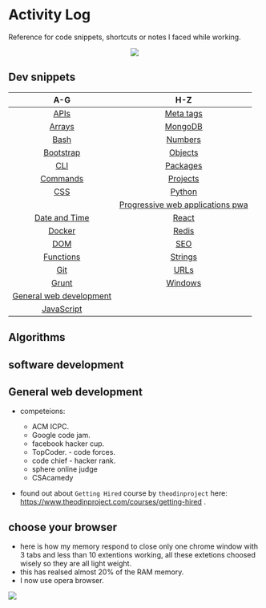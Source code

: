 # Activity Log

Reference for code snippets, shortcuts or notes I faced while working.

<div style="text-align:center; margin:auto; padding:auto;"><img style="margin:auto;" src="https://i.imgur.com/lRrDFLo.png" /></div>

## Dev snippets

|                                              A-G                                              |                                           H-Z                                            |
| :-------------------------------------------------------------------------------------------: | :--------------------------------------------------------------------------------------: |
|     [APIs](https://github.com/ahmad-ali14/Activity-log/blob/master/snippets/API-list.md)      |  [Meta tags](https://github.com/ahmad-ali14/Activity-log/blob/master/snippets/meta.md)   |
|     [Arrays](https://github.com/ahmad-ali14/Activity-log/blob/master/snippets/arrays.md)      |   [MongoDB](https://github.com/ahmad-ali14/Activity-log/blob/master/snippets/mongo.md)   |
|       [Bash](https://github.com/ahmad-ali14/Activity-log/blob/master/snippets/bash.md)        |  [Numbers](https://github.com/ahmad-ali14/Activity-log/blob/master/snippets/numbers.md)  |
|  [Bootstrap](https://github.com/ahmad-ali14/Activity-log/blob/master/snippets/bootstrap.md)   |  [Objects](https://github.com/ahmad-ali14/Activity-log/blob/master/snippets/objects.md)  |
|        [CLI](https://github.com/ahmad-ali14/Activity-log/blob/master/snippets/cli.md)         | [Packages](https://github.com/ahmad-ali14/Activity-log/blob/master/snippets/packages.md) |
|   [Commands](https://github.com/ahmad-ali14/Activity-log/blob/master/snippets/commands.md)    | [Projects](https://github.com/ahmad-ali14/Activity-log/blob/master/snippets/projects.md) |
|        [CSS](https://github.com/ahmad-ali14/Activity-log/blob/master/snippets/css.md)         |   [Python](https://github.com/ahmad-ali14/Activity-log/blob/master/snippets/python.md)   |
|   | [Progressive web applications pwa](https://github.com/ahmad-ali14/Activity-log/blob/master/snippets/pwa.md) |
| [Date and Time](https://github.com/ahmad-ali14/Activity-log/blob/master/snippets/dateTime.md) |    [React](https://github.com/ahmad-ali14/Activity-log/blob/master/snippets/react.md)    |
|     [Docker](https://github.com/ahmad-ali14/Activity-log/blob/master/snippets/docker.md)      |    [Redis](https://github.com/ahmad-ali14/Activity-log/blob/master/snippets/redis.md)    |
|        [DOM](https://github.com/ahmad-ali14/Activity-log/blob/master/snippets/dom.md)         |      [SEO](https://github.com/ahmad-ali14/Activity-log/blob/master/snippets/seo.md)      |
|  [Functions](https://github.com/ahmad-ali14/Activity-log/blob/master/snippets/functions.md)   |  [Strings](https://github.com/ahmad-ali14/Activity-log/blob/master/snippets/strings.md)  |
|        [Git](https://github.com/ahmad-ali14/Activity-log/blob/master/snippets/git.md)         |     [URLs](https://github.com/ahmad-ali14/Activity-log/blob/master/snippets/urls.md)     |
|      [Grunt](https://github.com/ahmad-ali14/Activity-log/blob/master/snippets/grunt.md)       |  [Windows](https://github.com/ahmad-ali14/Activity-log/blob/master/snippets/windows.md)  |
|                      [General web development](#general-web-development)                      |                                                                                          |
|  [JavaScript](https://github.com/ahmad-ali14/Activity-log/blob/master/snippets/generalJs.md)  |                                                                                          |

## Algorithms

## software development

## General web development

- competeions:

  - ACM ICPC.
  - Google code jam.
  - facebook hacker cup.
  - TopCoder. - code forces.
  - code chief - hacker rank.
  - sphere online judge
  - CSAcamedy

- found out about `Getting Hired` course by `theodinproject` here: <https://www.theodinproject.com/courses/getting-hired> .

## choose your browser

- here is how my memory respond to close only one chrome window with 3 tabs and less than 10 extentions working, all these extetions choosed wisely so they are all light weight.
- this has realsed almost 20% of the RAM memory.
- I now use opera browser.

![](https://i.imgur.com/XUbSPc3.png)
